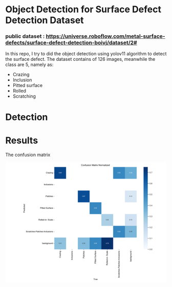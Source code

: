 # Object Detection for Surface Defect Detection Dataset
### public dataset : https://universe.roboflow.com/metal-surface-defects/surface-defect-detection-boivj/dataset/2#

In this repo, I try to did the object detection using yolov11 algorithm to detect the surface defect. 
The dataset contains of 126 images, meanwhile the class are 5, namely as: 
<ul>
  <li>Crazing</li>
  <li>Inclusion</li>
  <li>Pitted surface</li>
  <li>Rolled</li>
  <li>Scratching</li>
</ul>
<h1>Detection</h1>
<h1>Results</h1>
<p>The confusion matrix </p>
<img src="confusion_matrix_normalized.png" alt="Description of the image" width="800" height="auto">
